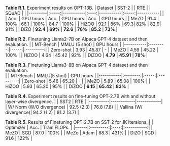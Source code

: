 **Table R.1.** Experiment results on OPT-13B.
| Dataset | SST-2 |           |  RTE |           | SQuAD |           |
|---------|:-----:|-----------|:----:|-----------|:-----:|-----------|
|         | Acc.  | GPU hours | Acc. | GPU hours | Acc.  | GPU hours |
| MeZO    |  91.4 | 100%      | 66.1 | 100%      |  84.7 | 100%      |
| HiZOO   |  92.1 | 86%        | 69.3| 82%        |  82.9| 91%       |
| DiZO    |  **92.4** | **69%**        | **72.6** | **76%**        |  **85.2** | **73%**     |

**Table R.2.** Finetuning Llama2-7B on Alpaca GPT-4 dataset and then evaluation. 
|           | MT-Bench |  MMLU (5 shot) | GPU hours |
|-----------|:--------:|:-----:|:---------:|
| Zero-shot |   3.93   | 45.87 |     -     |
| MeZO      |   4.59   | 45.22 |    100%   |
| HiZOO     |   4.64   | 45.42 |    92%    |
| DiZOO     |   **4.79**   | **45.91** |    **78%**    |

**Table R.3.** Finetuning Llama3-8B on Alpaca GPT-4 dataset and then evaluation.  
|           | MT-Bench |  MMLU(5 shot) | GPU hours |
|-----------|:--------:|:-----:|:---------:|
| Zero-shot |   5.46   | 65.20 |     -     |
| MeZO      |   5.89   | 65.08 |    100%   |
| HiZOO     |   5.93   | 65.20 |    95%    |
| DiZOO     |   **6.15**   | **65.42** |    **83%**    |


**Table R.4.** Experiment results on fine-tuning OPT-2.7B with and without layer-wise divergence.
|          | SST2       | RTE        |
|----------|------------|------------|
| W/ Norm (W/O divergence)  | 92.5 (2.3) | 76.8 (7.8) |
| Vallina (W/ divergence)| 94.2 (1.2) | 81.2 (3.7) |

**Table R.5.** Results of Finetuning OPT-2.7B on SST-2 for 1K iteraions. 
|      | Optimizer | Acc. | Train FLOPs. | 
|------|:---------:|:----:|:-----------:|
| MeZO |    SGD    | 87.0 |     100%    | 
| MeZo |    Adam   | 88.3 |    431%    | 
| DiZO |    SGD    | 91.6 |     122%    |
